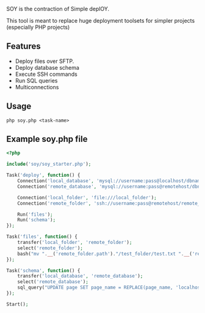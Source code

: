 SOY is the contraction of Simple deplOY.

This tool is meant to replace huge deployment toolsets for simpler projects (especially PHP projects)

## Features
* Deploy files over SFTP.
* Deploy database schema
* Execute SSH commands
* Run SQL queries
* Multiconnections

## Usage
```
php soy.php <task-name>
```


## Example soy.php file

```php
<?php

include('soy/soy_starter.php');

Task('deploy', function() {
	Connection('local_database', 'mysql://username:pass@localhost/dbname');
	Connection('remote_database', 'mysql://username:pass@remotehost/dbname');

	Connection('local_folder', 'file:///local_folder');
	Connection('remote_folder', 'ssh://username:pass@remotehost/remote_folder');

	Run('files');
	Run('schema');
});

Task('files', function() {
	transfer('local_folder', 'remote_folder');
	select('remote_folder');
	bash("mv ".__('remote_folder.path')."/test_folder/test.txt ".__('remote_folder.path')."/test_folder/test_production.txt");
});

Task('schema', function() {
	transfer('local_database', 'remote_database');
	select('remote_database');
	sql_query("UPDATE page SET page_name = REPLACE(page_name, 'localhost', 'production')");
});

Start();

```

